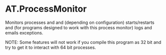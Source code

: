 AT.ProcessMonitor
=================
Monitors processes and and (depending on configuration) starts/restarts and (for programs designed to work with this process monitor) logs and emails exceptions.

NOTE: Some features will not work if you compile this program as 32 bit and try to get it to interact with 64 bit processes.
